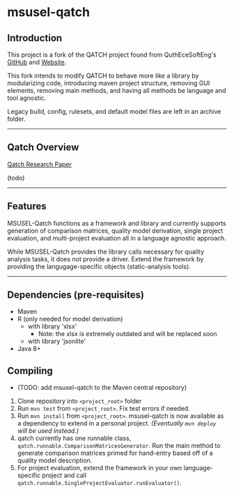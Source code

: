 # msusel-qatch
## Introduction
This project is a fork of the QATCH project found from QuthEceSoftEng's [GitHub](https://github.com/AuthEceSoftEng/qatch) and [Website](http://83.212.105.167:8080/OnlineProjectEvaluator/).  

This fork intends to modify QATCH to behave more like a library by modularizing code, introducing maven project structure, removing GUI elements, removing main methods, and having all methods be language and tool agnostic.

Legacy build, config, rulesets, and default model files are left in an archive folder.
___

## Qatch Overview
[Qatch Research Paper](https://www.sciencedirect.com/science/article/pii/S0957417417303883)

(todo)
___

## Features
MSUSEL-Qatch functions as a framework and library and currently supports generation of comparison matrices, quality model derivation, single project evaluation, and multi-project evaluation all in a language agnostic approach.  

While MSUSEL-Qatch provides the library calls necessary for quality analysis tasks, it does not provide a driver. Extend the framework by providing the langugage-specific objects (static-analysis tools). 
___

## Dependencies (pre-requisites)
- Maven
- R (only needed for model derivation)
  - with library 'xlsx'
    - Note: the xlsx is extremely outdated and will be replaced soon
  - with library 'jsonlite'
- Java 8+

## Compiling
- (TODO: add msusel-qatch to the Maven central repository)
1. Clone repository into `<project_root>` folder
2. Run `mvn test` from `<project_root>`. Fix test errors if needed.
3. Run `mvn install` from `<project_root>`. 
msusel-qatch is now available as a dependency to extend in a personal project. 
*(Eventually `mvn deploy` will be used instead.)*
4. qatch currently has one runnable class, `qatch.runnable.ComparisonMatricesGenerator`. 
Run the main method to generate comparison matrices primed for hand-entry based off of a quality model description.
5. For project evaluation, extend the framework in your own language-specific project and call `qatch.runnable.SingleProjectEvaluator.runEvaluator()`.
